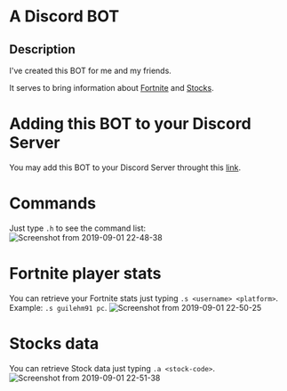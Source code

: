 # A Discord BOT

## Description
I've created this BOT for me and my friends.

It serves to bring information about [Fortnite](https://www.epicgames.com/fortnite/pt-BR/battle-pass/season-x) and [Stocks](http://www.b3.com.br/pt_br/).

# Adding this BOT to your Discord Server
You may add this BOT to your Discord Server throught this [link](https://discordapp.com/oauth2/authorize?client_id=601561539769794573&permissions=0&scope=bot&fbclid=IwAR11f6iqJ3WJzzVVNP9ELpuNh2NzJQEXYCKOx6DYBzQn-2LdhZMN-5-6ZpA).

# Commands
Just type `.h` to see the command list:
![Screenshot from 2019-09-01 22-48-38](https://user-images.githubusercontent.com/33688752/64085692-aa2db500-cd0a-11e9-96ca-7bf1fea22d34.png)

# Fortnite player stats
You can retrieve your Fortnite stats just typing `.s <username> <platform>`. 
Example: `.s guilehm91 pc`.
![Screenshot from 2019-09-01 22-50-25](https://user-images.githubusercontent.com/33688752/64085749-e95c0600-cd0a-11e9-9027-9b4aa17d7c50.png)

# Stocks data
You can retrieve Stock data just typing `.a <stock-code>`.
![Screenshot from 2019-09-01 22-51-38](https://user-images.githubusercontent.com/33688752/64085791-15778700-cd0b-11e9-9f1c-b3bb1b80f128.png)
